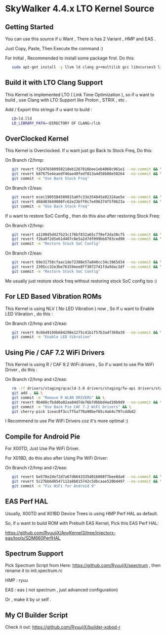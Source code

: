 SkyWalker 4.4.x LTO Kernel Source
====================================

Getting Started
---------------
You can use this source if u Want , 
There is has 2 Variant , HMP and EAS .

Just Copy, Paste, Then Execute the command :)

For Initial , Recommended to install some package first. Do this:

```bash
   sudo apt-get install -y llvm ld clang g++multilib gcc libncurses5 libstdc++6
```

Build it with LTO Clang Support
-------------------------------
This Kernel is implemented LTO ( Link Time Optimization ),
so if u want to build , use Clang with LTO Support like
Proton , STRIX , etc .

Add / Export this strings if u want to build :

```bash
   LD=ld.lld
   LD_LIBRARY_PATH=<DIRECTORY OF CLANG>/lib
```

OverClocked Kernel
------------------
This Kernel is Overclocked. If u want just go Back to Stock Freq, Do this:

On Branch r2/hmp:
```bash
   git revert f32476500958218eb1267816bee1eb4068c961e1 --no-commit && \
   git revert b87675e4eaedf46ae49fedf813a4d58b08e50264 --no-commit && \
   git commit -m "Use Back Stock Freq"
```

On Branch r2/eas:
```bash
   git revert ecec1905584509815a0fc33e354845e02324ae5e --no-commit && \
   git revert d68d03649080fc62e23bff0c7e496374f5f0623a --no-commit && \
   git commit -m "Use Back Stock Freq"
```
If u want to restore SoC Config , then do this also after restoring Stock Freq:

On Branch r2/hmp:
```bash
   git revert a1100d5d427b23c176bf832a65c770ef3da38cf5 --no-commit && \
   git revert f2ba0f2d5e61d407c0e5a2d7df099bb8703ced90 --no-commit && \
   git commit -m "Restore Stock SoC Config"
```

On Branch r2/eas:
```bash
   git revert 69e31750cfaac1de72308e57a040cc34c3965d34 --no-commit && \
   git revert 2395cc32e3be76159eee8ff30727d1fda9dac3df --no-commit && \
   git commit -m "Restore Stock SoC Config"
```

Me usually just restore stock freq without restoring stock SoC config too :)

For LED Based Vibration ROMs
----------------------------
This Kernel is using NLV ( No LED Vibration ) now , So If u want to Enable
LED Vibration , do this :

On Branch r2/hmp and r2/eas:
```bash
   git revert 0c6649199b684298e1275c41b1f57b3a4f369a39 --no-commit && \
   git commit -m "Enable LED Vibration"
```

Using Pie / CAF 7.2 WiFi Drivers
--------------------------------
This Kernel is using R / CAF 9.2 WiFi drivers , So if u want to use
Pie WiFi Driver , do this :

On Branch r2/hmp and r2/eas:
```bash
   rm -rf drivers/staging/qcacld-3.0 drivers/staging/fw-api drivers/staging/qca-wifi-host-cmn && \
   git add . && \
   git commit -m "Remove R WLAN DRIVERS" && \
   git revert 9b488cfbdd6a02aa84d7de76b7d6bbd4ad10b9d9 --no-commit && \
   git commit -m "Use Back Pie CAF 7.2 WiFi Drivers" && \
   git cherry-pick 1ceac8f3cc7f5a770a98bef65c4ab4c797cddbd2
```

I Recommend to use Pie WiFi Drivers coz it's more optimal :)

Compile for Android Pie
-----------------------

For X00TD, Just Use Pie WiFi Driver.

For X01BD, do this also after Using Pie WiFi Driver:

On Branch r2/hmp and r2/eas:
```bash
   git revert be578e2def2d7a67d6643335d016008f7bee8da8 --no-commit && \
   git revert 5c27bb6d8547112a8b815742c5dbcaae520b4497 --no-commit && \
   git commit -m "Fix WiFi for Android 9"
```

EAS Perf HAL
------------
Usually, X00TD and X01BD Device Trees is using HMP Perf HAL as default.

So, if u want to build ROM with Prebuilt EAS Kernel, Pick this EAS Perf HAL:

https://github.com/RyuujiX/AnyKernel3/tree/injectorx-eas/tools/SDM660PerfHAL

Spectrum Support
----------------
Pick Spectrum Script from Here: https://github.com/RyuujiX/spectrum , then rename it to init.spectrum.rc

HMP : ryuu

EAS : eas ( not spectrum , just advanced configuration)

Or , make it by ur self .

My CI Builder Script
--------------------
Check it out: https://github.com/RyuujiX/builder-xobod-r